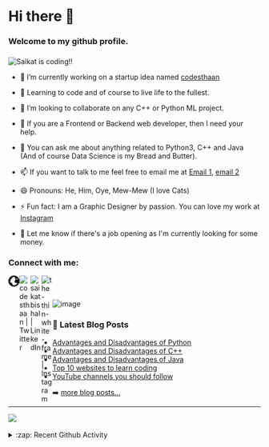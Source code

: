 # Hi there 👋
### Welcome to my github profile.

<img src = "https://github.com/saikatbishal/Images-of-me/blob/master/banner-image.png" width ="500px" alt ="Saikat is coding!!" align = "middle"></img>

- 🔭 I’m currently working on a startup idea named [codesthaan](https://www.codesthaan.com)

- 🌱 Learning to code and of course to live life to the fullest.

- 👯 I’m looking to collaborate on any C++ or Python ML project.

- 🤔 If you are a Frontend or Backend web developer, then I need your help.

- 💬 You can ask me about anything related to Python3, C++ and Java
      (And of course Data Science is my Bread and Butter).
      
- 📫 If you want to talk to me feel free to email me at [Email 1](saikat.bishal786@gmail.com), [email 2](saikatbishal@codesthaan.com)

- 😄 Pronouns:  He, Him, Oye, Mew-Mew (I love Cats)

- ⚡ Fun fact: I am a Graphic Designer by passion. You can love my work at [Instagram](https://www.instagram.com/the_thin_white_frame/)

- 🎁 Let me know if there's a job opening as I'm currently looking for some money.

### Connect with me:

[<img align="left" alt="codesthaan.com" width="22px" src="https://raw.githubusercontent.com/iconic/open-iconic/master/svg/globe.svg" />][website]
[<img align="left" alt="codesthaan | Twitter" width="22px" src="https://cdn.jsdelivr.net/npm/simple-icons@v3/icons/twitter.svg" />][twitter]
[<img align="left" alt="saikat bishal | LinkedIn" width="22px" src="https://cdn.jsdelivr.net/npm/simple-icons@v3/icons/linkedin.svg" />][linkedin]
[<img align="left" alt="the-thin-white-frame | Instagram" width="22px" src="https://cdn.jsdelivr.net/npm/simple-icons@v3/icons/instagram.svg" />][instagram]

<br />
<br />


![image](https://github.com/saikatbishal/Images-of-me/blob/master/dino.gif)
### 📕 Latest Blog Posts

<!-- BLOG-POST-LIST:START -->
- [Advantages and Disadvantages of Python](https://codesthaan.com/advantages-and-disadvantages-of-python-why-it-is-important/)
- [Advantages and Disadvantages of C++](https://codesthaan.com/pros-and-cons-of-c/)
- [Advantages and Disadvantages of Java](https://codesthaan.com/advantages-and-disadvantages-of-java-and-why-you-should-embrace-it/)
- [Top 10 websites to learn coding](https://codesthaan.com/my-top-10-websites-for-data-science/)
- [YouTube channels you should follow](https://codesthaan.com/youtube-channels-you-should-follow/)
<!-- BLOG-POST-LIST:END -->

➡️ [more blog posts...](https://codesthaan.com/blog/)

---
<img src = "https://github-readme-stats.vercel.app/api?username=saikatbishal&&show_icons=true&title_color=ffffff&icon_color=bb2acf&text_color=daf7dc&bg_color=151515"></img>
<details>
  <summary>:zap: Recent Github Activity</summary>
  


</details>


[website]: https://codesthaan.com
[twitter]: https://twitter.com/codesthaan
[instagram]: https://www.instagram.com/the_thin_white_frame/
[linkedin]: https://linkedin.com/in/saikat-bishal-analyst/
